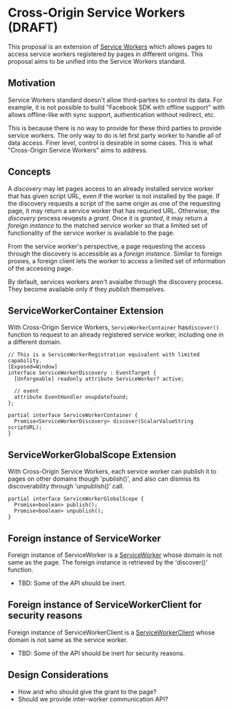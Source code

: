 
# Cross-Origin Service Workers (DRAFT)

This proposal is an extension of [Service Workers](http://slightlyoff.github.io/ServiceWorker/spec/service_worker/)
which allows pages to access service workers registered by pages in different origins.
This proposal aims to be unified into the Service Workers standard.

## Motivation

Service Workers standard doesn't allow third-parties to control its data.
For example, it is not possible to build "Facebook SDK with offline support" with allows offline-like with sync support, authentication without redirect, etc.

This is because there is no way to provide for these third parties to provide service workers.
The only way to do is let first party worker to handle all of data access.
Finer level, control is desirable in some cases. This is what "Cross-Origin Service Workers" aims to address.

## Concepts

A *discovery* may let pages access to an already installed service worker that has given script URL, even if the worker is not installed by the page.
If the discovery requests a script of the same origin as one of the requesting page, it may return a service worker that has requried URL.
Otherwise, the *discovery* process reuqests a *grant*. Once it is *granted*, it may return a *foreign instance* to the matched service worker
so that a limited set of functionality of the service worker is available to the page.

From the service worker's perspective, a page requesting the access through the discovery is accessible as a *foreign instance*. 
Similar to foreign proxies, a foreign client lets the worker to access a limited set of information of the accessing page.

By default, services workers aren't avaialbe through the discovery process. They become available only if they *publish* themselves.

## ServiceWorkerContainer Extension

With Cross-Origin Service Workers, `ServieWorkerContainer` has`discover()` function to request
to an already registered service worker, including one in a different domain.

```
// This is a ServiceWorkerRegistration equivalent with limited capability.
[Exposed=Window]
interface ServiceWorkerDiscovery : EventTarget {
  [Unforgeable] readonly attribute ServiceWorker? active;

  // event
  attribute EventHandler onupdatefound;
};

partial interface ServiceWorkerContainer {
  Promise<ServiceWorkerDiscovery> discover(ScalarValueString scriptURL);
}
```

## ServiceWorkerGlobalScope Extension

With Cross-Origin Service Workers, each service worker can publish it to pages on other domains though 'publish()',
and also can dismiss its discoverability through 'unpublish()' call.

```
partial interface ServiceWorkerGlobalScope {
  Promise<boolean> publish();
  Promise<boolean> unpublish();
}
```

## Foreign instance of ServiceWorker

Foreign instance of ServiceWorker is a [ServiceWorker](https://slightlyoff.github.io/ServiceWorker/spec/service_worker/#service-worker-interface) whose 
domain is not same as the page. The foreign instance is retrieved by the 'discover()' function.

 * TBD: Some of the API should be inert.

## Foreign instance of ServiceWorkerClient for security reasons

Foreign instance of ServiceWorkerClient is a [ServiceWorkerClient](https://slightlyoff.github.io/ServiceWorker/spec/service_worker/#service-worker-client)
whose domain is not same as the service worker.

 * TBD: Some of the API should be inert for security reasons.

## Design Considerations

 * How and who should give the grant to the page?
 * Should we provide inter-worker communication API?